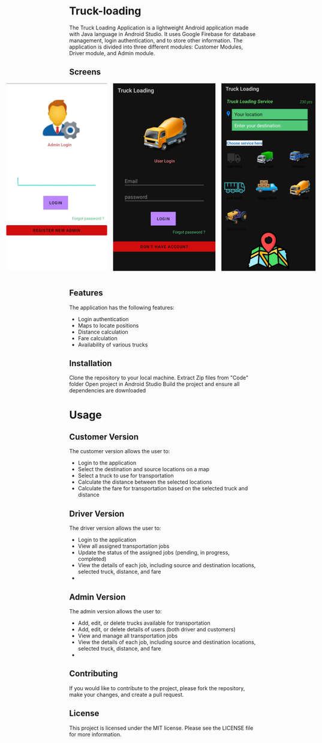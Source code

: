 # Truck-loading

The Truck Loading Application is a lightweight Android application made with Java language in Android Studio. It uses Google Firebase for database management, login authentication, and to store other information. The application is divided into three different modules: Customer Modules, Driver module, and Admin module.

## Screens
<div style="display: flex; justify-content: center">
   <img src="https://github.com/atisamhaq123/Truck-loading/blob/main/Screens/2.jpg" width="" height="500">&nbsp;&nbsp;&nbsp;&nbsp;
   <img src="https://github.com/atisamhaq123/Truck-loading/blob/main/Screens/3.jpg" width="" height="500">&nbsp;&nbsp;&nbsp;&nbsp;
   <img src="https://github.com/atisamhaq123/Truck-loading/blob/main/Screens/4.jpg" width="" height="500">&nbsp;&nbsp;&nbsp;&nbsp;
</div>
<br>

## Features
The application has the following features:
 - Login authentication
 - Maps to locate positions
 - Distance calculation
 - Fare calculation
 - Availability of various trucks

## Installation
Clone the repository to your local machine.
Extract Zip files from "Code" folder
Open project in Android Studio
Build the project and ensure all dependencies are downloaded

# Usage
## Customer Version
The customer version allows the user to:
 - Login to the application
 - Select the destination and source locations on a map
 - Select a truck to use for transportation
 - Calculate the distance between the selected locations
 - Calculate the fare for transportation based on the selected truck and distance
  
## Driver Version
The driver version allows the user to:
 - Login to the application
 - View all assigned transportation jobs
 - Update the status of the assigned jobs (pending, in progress, completed)
 - View the details of each job, including source and destination locations, selected truck, distance, and fare
 - 
## Admin Version
The admin version allows the user to:
 - Add, edit, or delete trucks available for transportation
 - Add, edit, or delete details of users  (both driver and customers)
 - View and manage all transportation jobs
 - View the details of each job, including source and destination locations, selected truck, distance, and fare
 - 
## Contributing
If you would like to contribute to the project, please fork the repository, make your changes, and create a pull request.

## License
This project is licensed under the MIT license. Please see the LICENSE file for more information.
